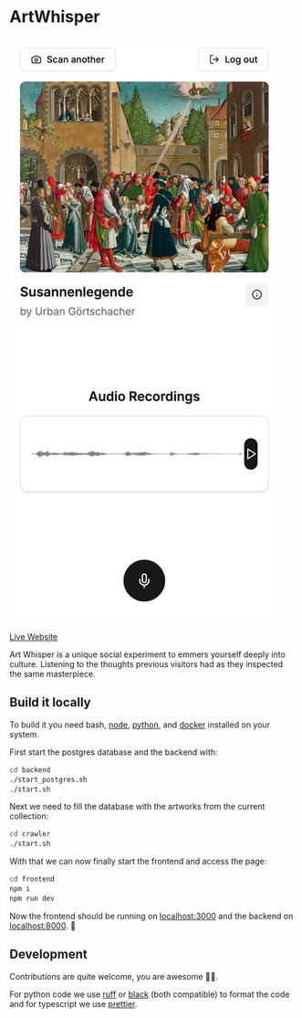 # ArtWhisper

![Screenshot](screenshot.png)

[Live Website](https://artwhisper.paulhoeller.at/)

Art Whisper is a unique social experiment to emmers yourself deeply into 
culture. Listening to the thoughts previous visitors had as they inspected the 
same masterpiece.
 
## Build it locally

To build it you need bash, [node](https://nodejs.org/), 
[python](https://www.python.org/), and 
[docker](https://www.docker.com/) installed on your system.

First start the postgres database and the backend with:
```bash
cd backend
./start_postgres.sh
./start.sh
```

Next we need to fill the database with the artworks from the current collection:
```bash
cd crawler
./start.sh
```

With that we can now finally start the frontend and access the page:
```bash
cd frontend
npm i
npm run dev
```

Now the frontend should be running on [localhost:3000](http://localhost:3000)
and the backend on [localhost:8000](http://localhost:8000). 🎉

## Development

Contributions are quite welcome, you are awesome 🎉😊.

For python code we use [ruff](https://github.com/astral-sh/ruff) or 
[black](https://github.com/psf/black) (both compatible) to format the code and
for typescript we use [prettier](https://prettier.io/).